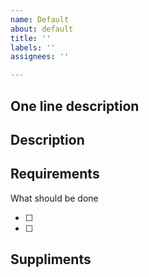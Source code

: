 ```yaml
---
name: Default
about: default
title: ''
labels: ''
assignees: ''

---
```


## One line description
> 

## Description

## Requirements
What should be done

- [ ] 
- [ ] 

## Suppliments
